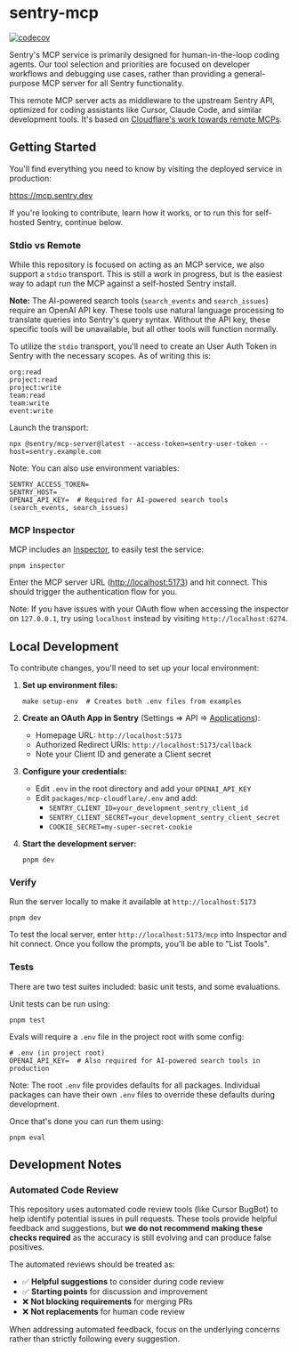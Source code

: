 # sentry-mcp

[![codecov](https://codecov.io/gh/getsentry/sentry-mcp/graph/badge.svg?token=khVKvJP5Ig)](https://codecov.io/gh/getsentry/sentry-mcp)

Sentry's MCP service is primarily designed for human-in-the-loop coding agents. Our tool selection and priorities are focused on developer workflows and debugging use cases, rather than providing a general-purpose MCP server for all Sentry functionality.

This remote MCP server acts as middleware to the upstream Sentry API, optimized for coding assistants like Cursor, Claude Code, and similar development tools. It's based on [Cloudflare's work towards remote MCPs](https://blog.cloudflare.com/remote-model-context-protocol-servers-mcp/).

## Getting Started

You'll find everything you need to know by visiting the deployed service in production:

<https://mcp.sentry.dev>

If you're looking to contribute, learn how it works, or to run this for self-hosted Sentry, continue below.

### Stdio vs Remote

While this repository is focused on acting as an MCP service, we also support a `stdio` transport. This is still a work in progress, but is the easiest way to adapt run the MCP against a self-hosted Sentry install.

**Note:** The AI-powered search tools (`search_events` and `search_issues`) require an OpenAI API key. These tools use natural language processing to translate queries into Sentry's query syntax. Without the API key, these specific tools will be unavailable, but all other tools will function normally.

To utilize the `stdio` transport, you'll need to create an User Auth Token in Sentry with the necessary scopes. As of writing this is:

```
org:read
project:read
project:write
team:read
team:write
event:write
```

Launch the transport:

```shell
npx @sentry/mcp-server@latest --access-token=sentry-user-token --host=sentry.example.com
```

Note: You can also use environment variables:

```shell
SENTRY_ACCESS_TOKEN=
SENTRY_HOST=
OPENAI_API_KEY=  # Required for AI-powered search tools (search_events, search_issues)
```

### MCP Inspector

MCP includes an [Inspector](https://modelcontextprotocol.io/docs/tools/inspector), to easily test the service:

```shell
pnpm inspector
```

Enter the MCP server URL (<http://localhost:5173>) and hit connect. This should trigger the authentication flow for you.

Note: If you have issues with your OAuth flow when accessing the inspector on `127.0.0.1`, try using `localhost` instead by visiting `http://localhost:6274`.

## Local Development

To contribute changes, you'll need to set up your local environment:

1. **Set up environment files:**
   ```shell
   make setup-env  # Creates both .env files from examples
   ```

2. **Create an OAuth App in Sentry** (Settings => API => [Applications](https://sentry.io/settings/account/api/applications/)):
   - Homepage URL: `http://localhost:5173`
   - Authorized Redirect URIs: `http://localhost:5173/callback`
   - Note your Client ID and generate a Client secret

3. **Configure your credentials:**
   - Edit `.env` in the root directory and add your `OPENAI_API_KEY`
   - Edit `packages/mcp-cloudflare/.env` and add:
     - `SENTRY_CLIENT_ID=your_development_sentry_client_id`
     - `SENTRY_CLIENT_SECRET=your_development_sentry_client_secret`
     - `COOKIE_SECRET=my-super-secret-cookie`

4. **Start the development server:**
   ```shell
   pnpm dev
   ```

### Verify

Run the server locally to make it available at `http://localhost:5173`

```shell
pnpm dev
```

To test the local server, enter `http://localhost:5173/mcp` into Inspector and hit connect. Once you follow the prompts, you'll be able to "List Tools".

### Tests

There are two test suites included: basic unit tests, and some evaluations.

Unit tests can be run using:

```shell
pnpm test
```

Evals will require a `.env` file in the project root with some config:

```shell
# .env (in project root)
OPENAI_API_KEY=  # Also required for AI-powered search tools in production
```

Note: The root `.env` file provides defaults for all packages. Individual packages can have their own `.env` files to override these defaults during development.

Once that's done you can run them using:

```shell
pnpm eval
```

## Development Notes

### Automated Code Review

This repository uses automated code review tools (like Cursor BugBot) to help identify potential issues in pull requests. These tools provide helpful feedback and suggestions, but **we do not recommend making these checks required** as the accuracy is still evolving and can produce false positives.

The automated reviews should be treated as:
- ✅ **Helpful suggestions** to consider during code review
- ✅ **Starting points** for discussion and improvement  
- ❌ **Not blocking requirements** for merging PRs
- ❌ **Not replacements** for human code review

When addressing automated feedback, focus on the underlying concerns rather than strictly following every suggestion.
